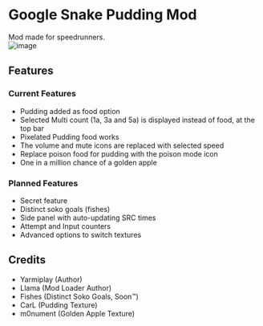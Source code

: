 # Google Snake Pudding Mod
Mod made for speedrunners.                     
![image](https://user-images.githubusercontent.com/6286286/226864041-8c3975f5-95cd-4718-90e8-3e5ab4f7e9fa.png)

## Features
### Current Features
* Pudding added as food option
* Selected Multi count (1a, 3a and 5a) is displayed instead of food, at the top bar
* Pixelated Pudding food works
* The volume and mute icons are replaced with selected speed
* Replace poison food for pudding with the poison mode icon
* One in a million chance of a golden apple

### Planned Features
* Secret feature
* Distinct soko goals (fishes)
* Side panel with auto-updating SRC times
* Attempt and Input counters
* Advanced options to switch textures

## Credits
* Yarmiplay (Author)
* Llama (Mod Loader Author)
* Fishes (Distinct Soko Goals, Soon™)
* CarL (Pudding Texture)
* m0nument (Golden Apple Texture)
